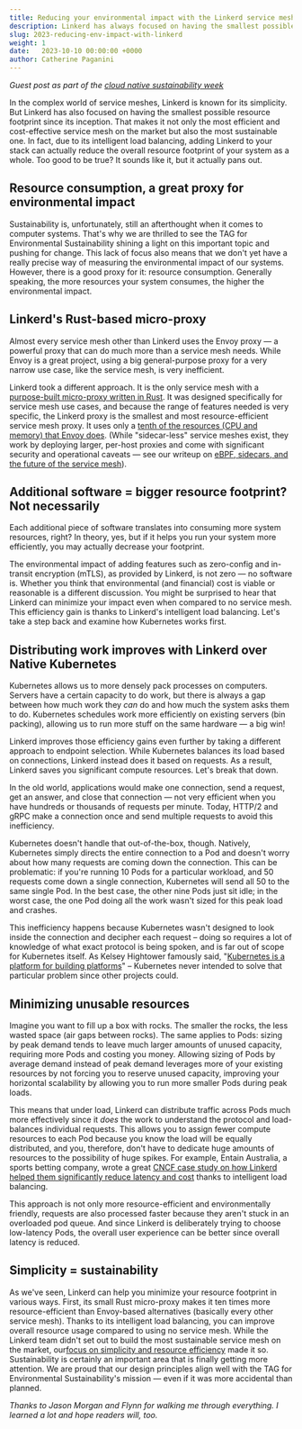 ```yaml
---
title: Reducing your environmental impact with the Linkerd service mesh
description: Linkerd has always focused on having the smallest possible resource footprint. That makes it not only the most efficient and cost-effective service mesh on the market but also the most sustainable one. That's because Linkerd helps minimize emissions on various levels.
slug: 2023-reducing-env-impact-with-linkerd
weight: 1
date:   2023-10-10 00:00:00 +0000
author: Catherine Paganini
---
```

*Guest post as part of the [cloud native sustainability week](https://tag-env-sustainability.cncf.io/cloud-native-sustainability-week/)*

In the complex world of service meshes, Linkerd is known for its simplicity. But Linkerd has also focused on having the smallest possible resource footprint since its inception. That makes it not only the most efficient and cost-effective service mesh on the market but also the most sustainable one. In fact, due to its intelligent load balancing, adding Linkerd to your stack can actually reduce the overall resource footprint of your system as a whole. Too good to be true? It sounds like it, but it actually pans out.

## Resource consumption, a great proxy for environmental impact

Sustainability is, unfortunately, still an afterthought when it comes to computer systems. That's why we are thrilled to see the TAG for Environmental Sustainability shining a light on this important topic and pushing for change. This lack of focus also means that we don't yet have a really precise way of measuring the environmental impact of our systems. However, there is a good proxy for it: resource consumption. Generally speaking, the more resources your system consumes, the higher the environmental impact.

## Linkerd's Rust-based micro-proxy

Almost every service mesh other than Linkerd uses the Envoy proxy — a powerful proxy that can do much more than a service mesh needs. While Envoy is a great project, using a big general-purpose proxy for a very narrow use case, like the service mesh, is very inefficient.

Linkerd took a different approach. It is the only service mesh with a [purpose-built micro-proxy written in Rust](https://linkerd.io/2020/12/03/why-linkerd-doesnt-use-envoy/). It was designed specifically for service mesh use cases, and because the range of features needed is very specific, the Linkerd proxy is the smallest and most resource-efficient service mesh proxy. It uses only a [tenth of the resources (CPU and memory) that Envoy does](https://linkerd.io/2021/11/29/linkerd-vs-istio-benchmarks-2021/index.html). (While "sidecar-less" service meshes exist, they work by deploying larger, per-host proxies and come with significant security and operational caveats — see our writeup on [eBPF, sidecars, and the future of the service mesh](https://buoyant.io/blog/ebpf-sidecars-and-the-future-of-the-service-mesh)).  

## Additional software = bigger resource footprint? Not necessarily

Each additional piece of software translates into consuming more system resources, right? In theory, yes, but if it helps you run your system more efficiently, you may actually decrease your footprint.

The environmental impact of adding features such as zero-config and in-transit encryption (mTLS), as provided by Linkerd, is not zero — no software is. Whether you think that environmental (and financial) cost is viable or reasonable is a different discussion. You might be surprised to hear that Linkerd can minimize your impact even when compared to no service mesh. This efficiency gain is thanks to Linkerd's intelligent load balancing. Let's take a step back and examine how Kubernetes works first.

## Distributing work improves with Linkerd over Native Kubernetes

Kubernetes allows us to more densely pack processes on computers. Servers have a certain capacity to do work, but there is always a gap between how much work they *can* do and how much the system asks them to do. Kubernetes schedules work more efficiently on existing servers (bin packing), allowing us to run more stuff on the same hardware — a big win!

Linkerd improves those efficiency gains even further by taking a different approach to endpoint selection. While Kubernetes balances its load based on connections, Linkerd instead does it based on requests. As a result, Linkerd saves you significant compute resources. Let's break that down.  

In the old world, applications would make one connection, send a request, get an answer, and close that connection — not very efficient when you have hundreds or thousands of requests per minute. Today, HTTP/2 and gRPC make a connection once and send multiple requests to avoid this inefficiency.

Kubernetes doesn't handle that out-of-the-box, though. Natively, Kubernetes simply directs the entire connection to a Pod and doesn't worry about how many requests are coming down the connection. This can be problematic: if you're running 10 Pods for a particular workload, and 50 requests come down a single connection, Kubernetes will send all 50 to the same single Pod. In the best case, the other nine Pods just sit idle; in the worst case, the one Pod doing all the work wasn't sized for this peak load and crashes.

This inefficiency happens because Kubernetes wasn't designed to look inside the connection and decipher each request – doing so requires a lot of knowledge of what exact protocol is being spoken, and is far out of scope for Kubernetes itself. As Kelsey Hightower famously said, "[Kubernetes is a platform for building platforms](https://twitter.com/kelseyhightower/status/935252923721793536)" – Kubernetes never intended to solve that particular problem since other projects could.

## Minimizing unusable resources

Imagine you want to fill up a box with rocks. The smaller the rocks, the less wasted space (air gaps between rocks). The same applies to Pods: sizing by peak demand tends to leave much larger amounts of unused capacity, requiring more Pods and costing you money. Allowing sizing of Pods by average demand instead of peak demand leverages more of your existing resources by not forcing you to reserve unused capacity, improving your horizontal scalability by allowing you to run more smaller Pods during peak loads.

This means that under load, Linkerd can distribute traffic across Pods much more effectively since it *does* the work to understand the protocol and load-balances individual requests. This allows you to assign fewer compute resources to each Pod because you know the load will be equally distributed, and you, therefore, don't have to dedicate huge amounts of resources to the possibility of huge spikes. For example, Entain Australia, a sports betting company, wrote a great [CNCF case study on how Linkerd helped them significantly reduce latency and cost](https://www.cncf.io/case-studies/entain/) thanks to intelligent load balancing.

This approach is not only more resource-efficient and environmentally friendly, requests are also processed faster because they aren't stuck in an overloaded pod queue. And since Linkerd is deliberately trying to choose low-latency Pods, the overall user experience can be better since overall latency is reduced.

## Simplicity = sustainability

As we've seen, Linkerd can help you minimize your resource footprint in various ways. First, its small Rust micro-proxy makes it ten times more resource-efficient than Envoy-based alternatives (basically every other service mesh). Thanks to its intelligent load balancing, you can improve overall resource usage compared to using no service mesh. While the Linkerd team didn't set out to build the most sustainable service mesh on the market, our[focus on simplicity and resource efficiency](https://linkerd.io/design-principles/) made it so. Sustainability is certainly an important area that is finally getting more attention. We are proud that our design principles align well with the TAG for Environmental Sustainability's mission — even if it was more accidental than planned.

_Thanks to Jason Morgan and Flynn for walking me through everything. I learned a lot and hope readers will, too._
